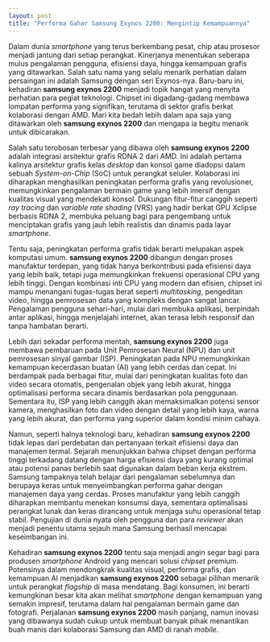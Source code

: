 ```yaml
---
layout: post
title: "Performa Gahar Samsung Exynos 2200: Mengintip Kemampuannya"
---
```


Dalam dunia *smartphone* yang terus berkembang pesat, chip atau prosesor menjadi jantung dari setiap perangkat. Kinerjanya menentukan seberapa mulus pengalaman pengguna, efisiensi daya, hingga kemampuan grafis yang ditawarkan. Salah satu nama yang selalu menarik perhatian dalam persaingan ini adalah Samsung dengan seri Exynos-nya. Baru-baru ini, kehadiran **samsung exynos 2200** menjadi topik hangat yang menyita perhatian para pegiat teknologi. Chipset ini digadang-gadang membawa lompatan performa yang signifikan, terutama di sektor grafis berkat kolaborasi dengan AMD. Mari kita bedah lebih dalam apa saja yang ditawarkan oleh **samsung exynos 2200** dan mengapa ia begitu menarik untuk dibicarakan.

Salah satu terobosan terbesar yang dibawa oleh **samsung exynos 2200** adalah integrasi arsitektur grafis RDNA 2 dari AMD. Ini adalah pertama kalinya arsitektur grafis kelas *desktop* dan konsol game diadopsi dalam sebuah *System-on-Chip* (SoC) untuk perangkat seluler. Kolaborasi ini diharapkan menghasilkan peningkatan performa grafis yang revolusioner, memungkinkan pengalaman bermain game yang lebih imersif dengan kualitas visual yang mendekati konsol. Dukungan fitur-fitur canggih seperti *ray tracing* dan *variable rate shading* (VRS) yang hadir berkat GPU Xclipse berbasis RDNA 2, membuka peluang bagi para pengembang untuk menciptakan grafis yang jauh lebih realistis dan dinamis pada layar *smartphone*.

Tentu saja, peningkatan performa grafis tidak berarti melupakan aspek komputasi umum. **samsung exynos 2200** dibangun dengan proses manufaktur terdepan, yang tidak hanya berkontribusi pada efisiensi daya yang lebih baik, tetapi juga memungkinkan frekuensi operasional CPU yang lebih tinggi. Dengan kombinasi inti CPU yang modern dan efisien, chipset ini mampu menangani tugas-tugas berat seperti *multitasking*, pengeditan video, hingga pemrosesan data yang kompleks dengan sangat lancar. Pengalaman pengguna sehari-hari, mulai dari membuka aplikasi, berpindah antar aplikasi, hingga menjelajahi internet, akan terasa lebih responsif dan tanpa hambatan berarti.

Lebih dari sekadar performa mentah, **samsung exynos 2200** juga membawa pembaruan pada Unit Pemrosesan Neural (NPU) dan unit pemrosesan sinyal gambar (ISP). Peningkatan pada NPU memungkinkan kemampuan kecerdasan buatan (AI) yang lebih cerdas dan cepat. Ini berdampak pada berbagai fitur, mulai dari peningkatan kualitas foto dan video secara otomatis, pengenalan objek yang lebih akurat, hingga optimalisasi performa secara dinamis berdasarkan pola penggunaan. Sementara itu, ISP yang lebih canggih akan memaksimalkan potensi sensor kamera, menghasilkan foto dan video dengan detail yang lebih kaya, warna yang lebih akurat, dan performa yang superior dalam kondisi minim cahaya.

Namun, seperti halnya teknologi baru, kehadiran **samsung exynos 2200** tidak lepas dari perdebatan dan pertanyaan terkait efisiensi daya dan manajemen termal. Sejarah menunjukkan bahwa chipset dengan performa tinggi terkadang datang dengan harga efisiensi daya yang kurang optimal atau potensi panas berlebih saat digunakan dalam beban kerja ekstrem. Samsung tampaknya telah belajar dari pengalaman sebelumnya dan berupaya keras untuk menyeimbangkan performa gahar dengan manajemen daya yang cerdas. Proses manufaktur yang lebih canggih diharapkan membantu menekan konsumsi daya, sementara optimalisasi perangkat lunak dan keras dirancang untuk menjaga suhu operasional tetap stabil. Pengujian di dunia nyata oleh pengguna dan para *reviewer* akan menjadi penentu utama sejauh mana Samsung berhasil mencapai keseimbangan ini.

Kehadiran **samsung exynos 2200** tentu saja menjadi angin segar bagi para produsen *smartphone* Android yang mencari solusi *chipset* premium. Potensinya dalam mendongkrak kualitas visual, performa grafis, dan kemampuan AI menjadikan **samsung exynos 2200** sebagai pilihan menarik untuk perangkat *flagship* di masa mendatang. Bagi konsumen, ini berarti kemungkinan besar kita akan melihat *smartphone* dengan kemampuan yang semakin impresif, terutama dalam hal pengalaman bermain game dan fotografi. Perjalanan **samsung exynos 2200** masih panjang, namun inovasi yang dibawanya sudah cukup untuk membuat banyak pihak menantikan buah manis dari kolaborasi Samsung dan AMD di ranah *mobile*.
